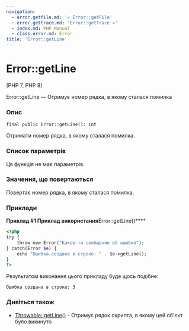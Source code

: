 ```yaml
---
navigation:
  - error.getfile.md: '« Error::getFile'
  - error.gettrace.md: 'Error::getTrace »'
  - index.md: PHP Manual
  - class.error.md: Error
title: 'Error::getLine'
---
```

# Error::getLine

(PHP 7, PHP 8)

Error::getLine — Отримує номер рядка, в якому сталася помилка

### Опис

```methodsynopsis
final public Error::getLine(): int
```

Отримати номер рядка, в якому сталася помилка.

### Список параметрів

Ця функція не має параметрів.

### Значення, що повертаються

Повертає номер рядка, в якому сталася помилка.

### Приклади

**Приклад #1 Приклад використання**Error::getLine()\*\*\*\*

```php
<?php
try {
    throw new Error("Какое-то сообщение об ошибке");
} catch(Error $e) {
    echo "Ошибка создана в строке: " . $e->getLine();
}
?>
```

Результатом виконання цього прикладу буде щось подібне:

```
Ошибка создана в строке: 3
```

### Дивіться також

-   [Throwable::getLine()](throwable.getline.md) - Отримує рядок скрипта, в якому цей об'єкт було викинуто
